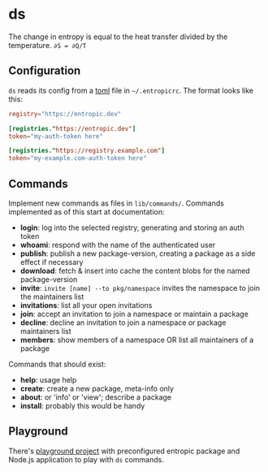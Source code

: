 # ds

The change in entropy is equal to the heat transfer divided by the temperature. `∂S = ∂Q/T`

## Configuration

`ds` reads its config from a [toml](https://github.com/toml-lang/toml) file in `~/.entropicrc`. The format looks like this:

```toml
registry="https://entropic.dev"

[registries."https://entropic.dev"]
token="my-auth-token here"

[registries."https://registry.example.com"]
token="my-example.com-auth-token here"
```

## Commands

Implement new commands as files in `lib/commands/`. Commands implemented as of this start at documentation:

* __login__: log into the selected registry, generating and storing an auth token
* __whoami__: respond with the name of the authenticated user
* __publish__: publish a new package-version, creating a package as a side effect if necessary
* __download__: fetch & insert into cache the content blobs for the named package-version
* __invite__: `invite [name] --to pkg/namespace` invites the namespace to join the maintainers list
* __invitations__: list all your open invitations
* __join__: accept an invitation to join a namespace or maintain a package
* __decline__: decline an invitation to join a namespace or package maintainers list
* __members__: show members of a namespace OR list all maintainers of a package

Commands that should exist:

* __help__: usage help
* __create__: create a new package, meta-info only
* __about__: or 'info' or 'view'; describe a package
* __install__: probably this would be handy

## Playground
There's [playground project](https://github.com/fetis/entropic-playground) with preconfigured entropic package
and Node.js application to play with `ds` commands.
